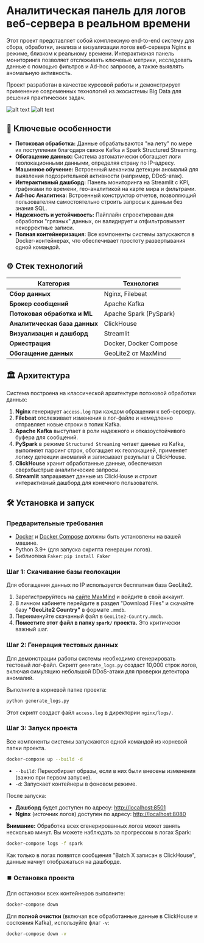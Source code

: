 # Аналитическая панель для логов веб-сервера в реальном времени

Этот проект представляет собой комплексную end-to-end систему для сбора, обработки, анализа и визуализации логов веб-сервера Nginx в режиме, близком к реальному времени. Интерактивная панель мониторинга позволяет отслеживать ключевые метрики, исследовать данные с помощью фильтров и Ad-hoc запросов, а также выявлять аномальную активность.

Проект разработан в качестве курсовой работы и демонстрирует применение современных технологий из экосистемы Big Data для решения практических задач.

![alt text](image.png)
![alt text](image-1.png)

## 🚀 Ключевые особенности

*   **Потоковая обработка:** Данные обрабатываются "на лету" по мере их поступления благодаря связке Kafka и Spark Structured Streaming.
*   **Обогащение данных:** Система автоматически обогащает логи геолокационными данными, определяя страну по IP-адресу.
*   **Машинное обучение:** Встроенный механизм детекции аномалий для выявления подозрительной активности (например, DDoS-атак).
*   **Интерактивный дашборд:** Панель мониторинга на Streamlit с KPI, графиками по времени, гео-аналитикой на карте мира и фильтрами.
*   **Ad-hoc Аналитика:** Встроенный конструктор отчетов, позволяющий пользователям самостоятельно строить запросы к данным без знания SQL.
*   **Надежность и устойчивость:** Пайплайн спроектирован для обработки "грязных" данных, он валидирует и отфильтровывает некорректные записи.
*   **Полная контейнеризация:** Все компоненты системы запускаются в Docker-контейнерах, что обеспечивает простоту развертывания одной командой.

## ⚙️ Стек технологий

| Категория                       | Технология                                     |
| ------------------------------- | ---------------------------------------------- |
| **Сбор данных**                 | Nginx, Filebeat                                |
| **Брокер сообщений**            | Apache Kafka                                   |
| **Потоковая обработка и ML**    | Apache Spark (PySpark)                         |
| **Аналитическая база данных**   | ClickHouse                                     |
| **Визуализация и дашборд**      | Streamlit                                      |
| **Оркестрация**                 | Docker, Docker Compose                         |
| **Обогащение данных**           | GeoLite2 от MaxMind                            |

## 🏛️ Архитектура

Система построена на классической архитектуре потоковой обработки данных:

1.  **Nginx** генерирует `access.log` при каждом обращении к веб-серверу.
2.  **Filebeat** отслеживает изменения в лог-файле и немедленно отправляет новые строки в топик Kafka.
3.  **Apache Kafka** выступает в роли надежного и отказоустойчивого буфера для сообщений.
4.  **PySpark** в режиме `Structured Streaming` читает данные из Kafka, выполняет парсинг строк, обогащает их геолокацией, применяет логику детекции аномалий и записывает результат в ClickHouse.
5.  **ClickHouse** хранит обработанные данные, обеспечивая сверхбыстрые аналитические запросы.
6.  **Streamlit** запрашивает данные из ClickHouse и строит интерактивный дашборд для конечного пользователя.

## 🛠️ Установка и запуск

### Предварительные требования

*   [Docker](https://www.docker.com/get-started) и [Docker Compose](https://docs.docker.com/compose/install/) должны быть установлены на вашей машине.
*   Python 3.9+ (для запуска скрипта генерации логов).
*   Библиотека `Faker`: `pip install Faker`

### Шаг 1: Скачивание базы геолокации

Для обогащения данных по IP используется бесплатная база GeoLite2.

1.  Зарегистрируйтесь на [сайте MaxMind](https://www.maxmind.com/en/geolite2/signup) и войдите в свой аккаунт.
2.  В личном кабинете перейдите в раздел "Download Files" и скачайте базу **"GeoLite2 Country"** в формате `.mmdb`.
3.  Переименуйте скачанный файл в `GeoLite2-Country.mmdb`.
4.  **Поместите этот файл в папку `spark/` проекта.** Это критически важный шаг.

### Шаг 2: Генерация тестовых данных

Для демонстрации работы системы необходимо сгенерировать тестовый лог-файл. Скрипт `generate_logs.py` создаст 10,000 строк логов, включая симуляцию небольшой DDoS-атаки для проверки детектора аномалий.

Выполните в корневой папке проекта:
```bash
python generate_logs.py
```
Этот скрипт создаст файл `access.log` в директории `nginx/logs/`.

### Шаг 3: Запуск проекта

Все компоненты системы запускаются одной командой из корневой папки проекта.

```bash
docker-compose up --build -d
```
*   `--build`: Пересобирает образы, если в них были внесены изменения (важно при первом запуске).
*   `-d`: Запускает контейнеры в фоновом режиме.

После запуска:
*   **Дашборд** будет доступен по адресу: [http://localhost:8501](http://localhost:8501)
*   **Nginx** (источник логов) доступен по адресу: [http://localhost:8080](http://localhost:8080)

**Внимание:** Обработка всех сгенерированных логов может занять несколько минут. Вы можете наблюдать за прогрессом в логах Spark:
```bash
docker-compose logs -f spark
```
Как только в логах появятся сообщения "Batch X записан в ClickHouse", данные начнут отображаться на дашборде.

### ⏹️ Остановка проекта

Для остановки всех контейнеров выполните:
```bash
docker-compose down
```
Для **полной очистки** (включая все обработанные данные в ClickHouse и состояния Kafka), используйте флаг `-v`:
```bash
docker-compose down -v
```
